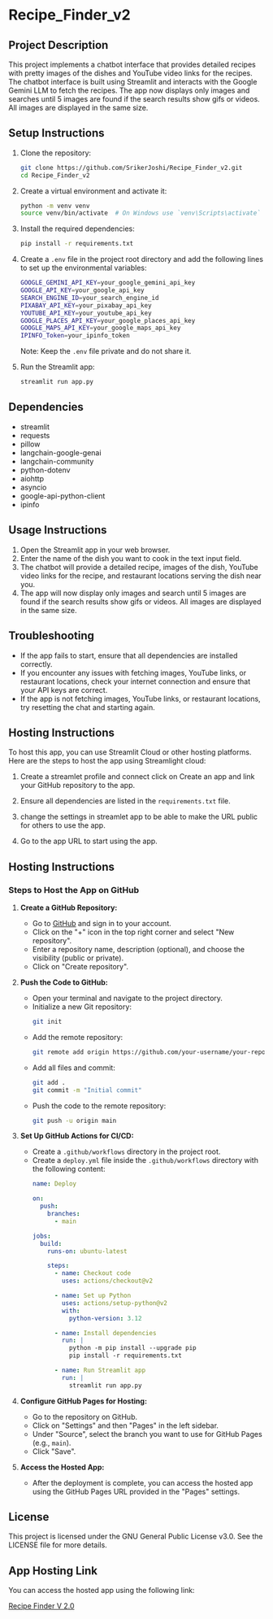 # Recipe_Finder_v2

## Project Description

This project implements a chatbot interface that provides detailed recipes with pretty images of the dishes and YouTube video links for the recipes. The chatbot interface is built using Streamlit and interacts with the Google Gemini LLM to fetch the recipes. The app now displays only images and searches until 5 images are found if the search results show gifs or videos. All images are displayed in the same size.


## Setup Instructions

1. Clone the repository:
   ```bash
   git clone https://github.com/SrikerJoshi/Recipe_Finder_v2.git
   cd Recipe_Finder_v2
   ```

2. Create a virtual environment and activate it:
   ```bash
   python -m venv venv
   source venv/bin/activate  # On Windows use `venv\Scripts\activate`
   ```

3. Install the required dependencies:
   ```bash
   pip install -r requirements.txt
   ```

4. Create a `.env` file in the project root directory and add the following lines to set up the environmental variables:
   ```bash
   GOOGLE_GEMINI_API_KEY=your_google_gemini_api_key
   GOOGLE_API_KEY=your_google_api_key
   SEARCH_ENGINE_ID=your_search_engine_id
   PIXABAY_API_KEY=your_pixabay_api_key
   YOUTUBE_API_KEY=your_youtube_api_key
   GOOGLE_PLACES_API_KEY=your_google_places_api_key
   GOOGLE_MAPS_API_KEY=your_google_maps_api_key
   IPINFO_Token=your_ipinfo_token
   ```

   Note: Keep the `.env` file private and do not share it.

5. Run the Streamlit app:
   ```bash
   streamlit run app.py
   ```

## Dependencies

- streamlit
- requests
- pillow
- langchain-google-genai
- langchain-community
- python-dotenv
- aiohttp
- asyncio
- google-api-python-client
- ipinfo

## Usage Instructions

1. Open the Streamlit app in your web browser.
2. Enter the name of the dish you want to cook in the text input field.
3. The chatbot will provide a detailed recipe, images of the dish, YouTube video links for the recipe, and restaurant locations serving the dish near you.
4. The app will now display only images and search until 5 images are found if the search results show gifs or videos. All images are displayed in the same size.

## Troubleshooting

- If the app fails to start, ensure that all dependencies are installed correctly.
- If you encounter any issues with fetching images, YouTube links, or restaurant locations, check your internet connection and ensure that your API keys are correct.
- If the app is not fetching images, YouTube links, or restaurant locations, try resetting the chat and starting again.

## Hosting Instructions

To host this app, you can use Streamlit Cloud or other hosting platforms. Here are the steps to host the app using Streamlight cloud:

1. Create a streamlet profile and connect click on Create an app and link your GitHub repository to the app.

2. Ensure all dependencies are listed in the `requirements.txt` file.

3. change the settings in streamlet app to be able to make the URL public for others to use the app.

4. Go to the app URL to start using the app.

## Hosting Instructions

### Steps to Host the App on GitHub

1. **Create a GitHub Repository:**
   - Go to [GitHub](https://github.com/) and sign in to your account.
   - Click on the "+" icon in the top right corner and select "New repository".
   - Enter a repository name, description (optional), and choose the visibility (public or private).
   - Click on "Create repository".

2. **Push the Code to GitHub:**
   - Open your terminal and navigate to the project directory.
   - Initialize a new Git repository:
     ```bash
     git init
     ```
   - Add the remote repository:
     ```bash
     git remote add origin https://github.com/your-username/your-repository-name.git
     ```
   - Add all files and commit:
     ```bash
     git add .
     git commit -m "Initial commit"
     ```
   - Push the code to the remote repository:
     ```bash
     git push -u origin main
     ```

3. **Set Up GitHub Actions for CI/CD:**
   - Create a `.github/workflows` directory in the project root.
   - Create a `deploy.yml` file inside the `.github/workflows` directory with the following content:
     ```yaml
     name: Deploy

     on:
       push:
         branches:
           - main

     jobs:
       build:
         runs-on: ubuntu-latest

         steps:
           - name: Checkout code
             uses: actions/checkout@v2

           - name: Set up Python
             uses: actions/setup-python@v2
             with:
               python-version: 3.12

           - name: Install dependencies
             run: |
               python -m pip install --upgrade pip
               pip install -r requirements.txt

           - name: Run Streamlit app
             run: |
               streamlit run app.py
     ```

4. **Configure GitHub Pages for Hosting:**
   - Go to the repository on GitHub.
   - Click on "Settings" and then "Pages" in the left sidebar.
   - Under "Source", select the branch you want to use for GitHub Pages (e.g., `main`).
   - Click "Save".

5. **Access the Hosted App:**
   - After the deployment is complete, you can access the hosted app using the GitHub Pages URL provided in the "Pages" settings.

## License

This project is licensed under the GNU General Public License v3.0. See the LICENSE file for more details.

## App Hosting Link

You can access the hosted app using the following link:

[Recipe Finder V 2.0](https://recipe-finder-v-02.streamlit.app/)
